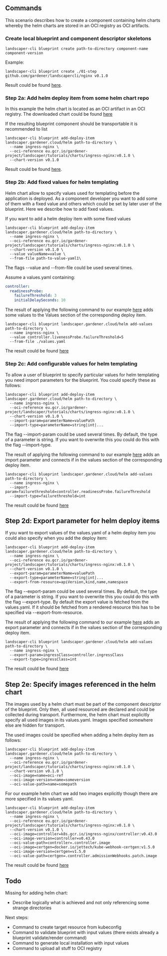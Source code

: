 ## Commands

This scenario describes how to create a component containing helm charts whereby the helm charts
are stored in an OCI registry as OCI artifacts.

### Create local blueprint and component descriptor skeletons

```
landscaper-cli blueprint create path-to-directory component-name component-version
```

Example:

```
landscaper-cli blueprint create ./01-step github.com/gardener/landscapercli/nginx v0.1.0
```

Result could be found [here](./01-step).

### Step 2a: Add helm deploy item from some helm chart repo

In this example the helm chart is located as an OCI artifact in an OCI registry. The downloaded 
chart could be found [here](../02-create-blueprint-with-local-helm-charts/02-step/chart)

If the resulting blueprint component should be transportable it is recommended to list

```
landscaper-cli blueprint add-deploy-item landscaper.gardener.cloud/helm path-to-directory \
  --name ingress-nginx \
  --oci-reference eu.gcr.io/gardener-project/landscaper/tutorials/charts/ingress-nginx:v0.1.0 \
  --chart-version v0.1.0
```

Result could be found [here](./02a-step).

### Step 2b: Add fixed values for helm templating

Helm chart allow to specify values used for templating before the application is deployed. As 
a component developer you want to add some of them with a fixed value and others which could
be set by later user of the blueprint. Here we describe how to add fixed values. 

If you want to add a helm deploy item with some fixed values 

```
landscaper-cli blueprint add-deploy-item landscaper.gardener.cloud/helm path-to-directory \
  --name ingress-nginx \
  --oci-reference eu.gcr.io/gardener-project/landscaper/tutorials/charts/ingress-nginx:v0.1.0 \
  --chart-version v0.1.0 \
  --value valueName=value \
  --from-file path-to-value-yaml1\
```

The flags --value and --from-file could be used several times.

Assume a values.yaml containing:

``` yaml
controller:
  readinessProbe:
    failureThreshold: 3
    initialDelaySeconds: 10
```

The result of applying the following command to our example [here](./01-step) adds some values to the 
Values section of the corresponding deploy item.

```
landscaper-cli blueprint landscaper.gardener.cloud/helm add-values path-to-directory \
  --name ingress-nginx \
  --value controller.livenessProbe.failureThreshold=5
  --from-file ./values.yaml
```

The result could be found [here](./02b-step)

### Step 2c: Add configurable values for helm templating 

To allow a user of blueprint to specify particular values for helm templating you need import parameters
for the blueprint. You could specify these as follows:

```
landscaper-cli blueprint add-deploy-item landscaper.gardener.cloud/helm path-to-directory \
  --name ingress-nginx \
  --oci-reference eu.gcr.io/gardener-project/landscaper/tutorials/charts/ingress-nginx:v0.1.0 \
  --chart-version v0.1.0 \
  --import-param=parameterName=valuePath
  --import-type=parameterName=string|int|...
```

The flag --import-param could be used several times. By default, the type of a parameter is string.
If you want to overwrite this you could do this with the flag --import-type.

The result of applying the following command to our example [here](./01-step) adds an import parameter 
and connects if in the values section of the corresponding deploy item.

```
landscaper-cli blueprint landscaper.gardener.cloud/helm add-values path-to-directory \
  --name ingress-nginx \
  --import-param=failurethreshold=controller.readinessProbe.failureThreshold
  --import-type=failurethreshold=int
```

The result could be found [here](./02c-step)

## Step 2d: Export parameter for helm deploy items

If you want to export values of the values.yaml of a helm deploy item you could also specify 
when you add the deploy item:

```
landscaper-cli blueprint add-deploy-item landscaper.gardener.cloud/helm path-to-directory \
  --name ingress-nginx \
  --oci-reference eu.gcr.io/gardener-project/landscaper/tutorials/charts/ingress-nginx:v0.1.0 \
  --chart-version v0.1.0 \
  --export-param=parameterName=valuePath
  --export-type=parameterName=string|int|...
  --export-from-resource=apiVersion,kind,name,namespace
```

The flag --export-param could be used several times. By default, the type of a parameter is string.
If you want to overwrite this you could do this with the flag --export-type. By default the 
export value is fetched from the values.yaml. If it should be fetched from a rendered resource this
has to be specified via --export-from-resource. 

The result of applying the following command to our example [here](./01-step) adds an export parameter
and connects if in the values section of the corresponding deploy item.

```
landscaper-cli blueprint landscaper.gardener.cloud/helm add-values path-to-directory \
  --name ingress-nginx \
  --export-param=ingressClass=controller.ingressClass
  --export-type=ingressClass=int
```

The result could be found [here](./02d-step)

## Step 2e: Specify images referenced in the helm chart

The images used by a helm chart must be part of the component descriptor of the blueprint. Only then,
all used resourced are declared and could be collected during transport. Furthermore, the helm chart
must explicitly specify all used images in its values.yaml. Images specified somewhere else are hidden
for transport.

The used images could be specified when adding a helm deploy item as follows:

```
landscaper-cli blueprint add-deploy-item landscaper.gardener.cloud/helm path-to-directory \
  --name ingress-nginx \
  --oci-reference eu.gcr.io/gardener-project/landscaper/tutorials/charts/ingress-nginx:v0.1.0 \
  --chart-version v0.1.0 \
  --oci-image=name=oci-ref
  --oci-image-version=name=someversion
  --oci-value-path=name=somepath
```

For our example helm chart we add two images explicitly though there are more specified in its values yaml.

```
landscaper-cli blueprint add-deploy-item landscaper.gardener.cloud/helm path-to-directory \
  --name ingress-nginx \
  --oci-reference eu.gcr.io/gardener-project/landscaper/tutorials/charts/ingress-nginx:v0.1.0 \
  --chart-version v0.1.0 \
  --oci-image=controller=k8s.gcr.io/ingress-nginx/controller:v0.43.0
  --oci-image-version=controller=v0.43.0
  --oci-value-path=controller=.controller.image
  --oci-image=certgen=docker.io/jettech/kube-webhook-certgen:v1.5.0
  --oci-image-version=certgen=v1.5.0
  --oci-value-path=certgen=.controller.admissionWebhooks.patch.image
```

The result could be found [here](./02e-step)

## Todo

Missing for adding helm chart:

- Describe logically what is achieved and not only referencing some strange directories

Next steps:
- Command to create target resource from kubeconfig
- Command to validate blueprint with input values (there exists already a blueprint validate/render command)
- Command to generate local installation with input values
- Command to upload all stuff to OCI registry




